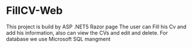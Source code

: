 # FillCV-Web
This project is build by ASP .NET5 Razor page
The user can Fill his Cv and add his information, also can view the CVs and edit and delete.
For database we use Microsoft SQL mangment

